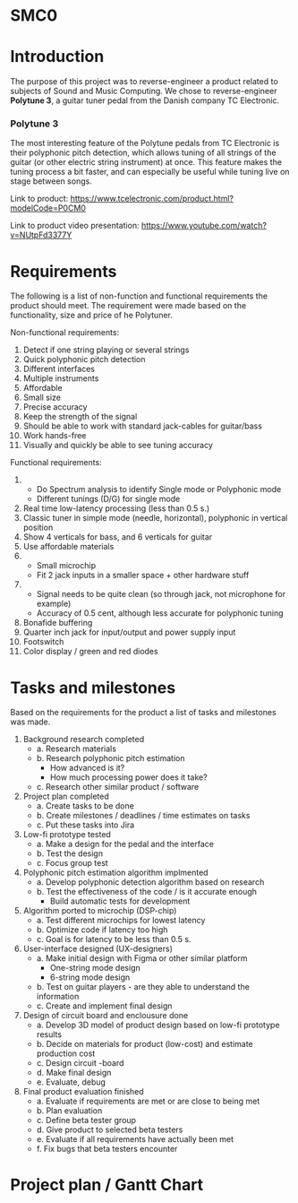 # SMC0

# Introduction
The purpose of this project was to reverse-engineer a product related to subjects of Sound and Music Computing. We chose to reverse-engineer **Polytune 3**, a guitar tuner pedal from the Danish company TC Electronic.
### Polytune 3
The most interesting feature of the Polytune pedals from TC Electronic is their polyphonic pitch detection, which allows tuning of all strings of the guitar (or other electric string instrument) at once. This feature makes the tuning process a bit faster, and can especially be useful while tuning live on stage between songs.

Link to product: https://www.tcelectronic.com/product.html?modelCode=P0CM0

Link to product video presentation: https://www.youtube.com/watch?v=NUtpFd3377Y

# Requirements

The following is a list of non-function and functional requirements the product should meet. The requirement were made based on the functionality, size and price of he Polytuner.  

Non-functional requirements:

1. Detect if one string playing or several strings
2. Quick polyphonic pitch detection
3. Different interfaces
4. Multiple instruments
5. Affordable
6. Small size
7. Precise accuracy
8. Keep the strength of the signal 
9. Should be able to work with standard jack-cables for guitar/bass
10. Work hands-free
11. Visually and quickly be able to see tuning accuracy



Functional requirements:

1. 
    - Do Spectrum analysis to identify Single mode or Polyphonic mode
    - Different tunings (D/G)  for single mode
2. Real time low-latency processing (less than 0.5 s.)
3. Classic tuner in simple mode (needle, horizontal), polyphonic in vertical position 
4. Show 4 verticals for bass, and 6 verticals for guitar
5. Use affordable materials
6. 
    - Small microchip 
    - Fit 2 jack inputs in a smaller space + other hardware stuff
7. 
    - Signal needs to be quite clean (so through jack, not microphone for example)
    - Accuracy of 0.5 cent, although less accurate for polyphonic tuning
8. Bonafide buffering
9. Quarter inch jack for input/output and power supply input
10. Footswitch
11. Color display / green and red diodes

# Tasks and milestones

Based on the requirements for the product a list of tasks and milestones was made. 

1. Background research completed
    - a. Research materials 
    - b. Research polyphonic pitch estimation
        - How advanced is it? 
        - How much processing power does it take?
    - c. Research other similar product / software 
2. Project plan completed  
    - a. Create tasks to be done
    - b. Create milestones / deadlines / time estimates on tasks 
    - c. Put these tasks into Jira 
3. Low-fi prototype tested
    - a. Make a design for the pedal and the interface
    - b. Test the design 
    - c. Focus group test
4. Polyphonic pitch estimation algorithm implmented
    - a. Develop polyphonic detection algorithm based on research
    - b. Test the effectiveness of the code / is it accurate enough
        - Build automatic tests for development
5. Algorithm ported to microchip (DSP-chip)
    - a. Test different microchips for lowest latency 
    - b. Optimize code if latency too high 
    - c. Goal is for latency to be less than 0.5 s.
6. User-interface designed (UX-designers) 
    - a. Make initial design with Figma or other similar platform
        - One-string mode design
        - 6-string mode design
    - b. Test on guitar players - are they able to understand the information
    - c. Create and implement final design
7. Design of circuit board and enclousure done
    - a. Develop 3D model of product design based on low-fi prototype results
    - b. Decide on materials for product (low-cost) and estimate production cost 
    - c. Design circuit -board
    - d. Make final design
    - e. Evaluate, debug 
8. Final product evaluation finished
    - a. Evaluate if requirements are met or are close to being met
    - b. Plan evaluation
    - c. Define beta tester group
    - d. Give product to selected beta testers
    - e. Evaluate if all requirements have actually been met
    - f. Fix bugs that beta testers encounter






# Project plan / Gantt Chart

